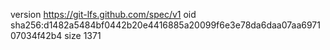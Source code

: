 version https://git-lfs.github.com/spec/v1
oid sha256:d1482a5484bf0442b20e4416885a20099f6e3e78da6daa07aa697107034f42b4
size 1371
